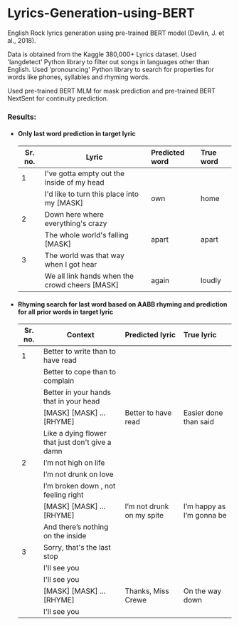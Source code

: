 # Lyrics-Generation-using-BERT

English Rock lyrics generation using pre-trained BERT model (Devlin, J. et al., 2018). 

Data is obtained from the Kaggle 380,000+ Lyrics dataset. Used 'langdetect' Python library to filter out songs in languages other than English. Used 'pronouncing' Python library to search for properties for words like phones, syllables and rhyming words.

Used pre-trained BERT MLM for mask prediction and pre-trained BERT NextSent for continuity prediction.

### Results:
* #### Only last word prediction in target lyric

  | Sr. no.   | Lyric        | Predicted word           | True word  |
  |---------- | ------------- |:-------------|:-----|
  | 1         | I've gotta empty out the inside of my head
  |           | I'd like to turn this place into my [MASK]      | own | home |
  | 2         | Down here where everything's crazy
  |           | The whole world's falling [MASK]     | apart      |   apart |
  | 3         | The world was that way when I got hear
  |           | We all link hands when the crowd cheers [MASK] | again     |    loudly |
  
* #### Rhyming search for last word based on AABB rhyming and prediction for all prior words in target lyric

  | Sr. no.   | Context        | Predicted lyric           | True lyric  | 
  |---------- | ------------- |:-------------|:-----|
  | 1         | Better to write than to have read
  |           | Better to cope than to complain
  |           | Better in your hands that in your head
  |           | [MASK] [MASK] ... [RHYME]             | Better to have read | Easier done than said |
  |           | Like a dying flower that just don't give a damn
  | 2        | I’m not high on life
  |           | I’m not drunk on love
  |           |I’m broken down , not feeling right
  |           | [MASK] [MASK] ... [RHYME]             | I’m not drunk on my spite | I’m happy as I’m gonna be |
  |           | And there’s nothing on the inside 
  | 3        | Sorry, that's the last stop
  |           | I'll see you
  |           |I'll see you
  |           | [MASK] [MASK] ... [RHYME]             | Thanks, Miss Crewe |On the way down |
  |           | I'll see you 
  

